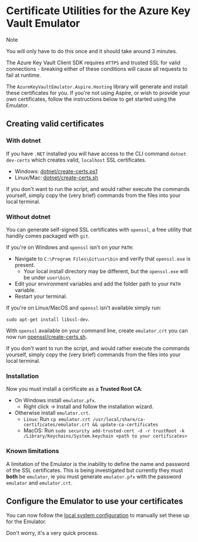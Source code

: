 # Certificate Utilities for the Azure Key Vault Emulator

> [!NOTE]
> You will only have to do this once and it should take around 3 minutes.

The Azure Key Vault Client SDK requires `HTTPS` and trusted SSL for valid connections - breaking either of these conditions will cause all requests to fail at runtime.

The `AzureKeyVaultEmulator.Aspire.Hosting` library will generate and install these certificates for you. If you're not using Aspire, or wish to provide your own certificates, follow the instructions below to get started using the Emulator.

## Creating valid certificates

### With dotnet

If you have `.NET` installed you will have access to the CLI command `dotnet dev-certs` which creates valid, `localhost` SSL certificates. 

- Windows: [dotnet/create-certs.ps1](dotnet/create-certs.ps1)
- Linux/Mac: [dotnet/create-certs.sh](dotnet/create-certs.sh)

If you don't want to run the script, and would rather execute the commands yourself, simply copy the (very brief) commands from the files into your local terminal.

### Without dotnet

You can generate self-signed SSL certificates with `openssl`, a free utility that handily comes packaged with `git`. 

If you're on Windows and `openssl` isn't on your `PATH`:

- Navigate to `C:\Program Files\Git\usr\bin` and verify that `openssl.exe` is present. 
    - Your local install directory may be different, but the `openssl.exe` will be under `user\bin\`
- Edit your environment variables and add the folder path to your `PATH` variable.
- Restart your terminal.

If you're on Linux/MacOS and `openssl` isn't available simply run:

`sudo apt-get install libssl-dev`.

With `openssl` available on your command line, create `emulator.crt` you can now run [openssl/create-certs.sh](openssl/create-certs.sh).

If you don't want to run the script, and would rather execute the commands yourself, simply copy the (very brief) commands from the files into your local terminal.

### Installation

Now you must install a certificate as a **Trusted Root CA**:

- On Windows install `emulator.pfx`.
    - Right click -> Install and follow the installation wizard.
- Otherwise install `emulator.crt`.
    - `Linux`: Run `cp emulator.crt /usr/local/share/ca-certificates/emulator.crt && update-ca-certificates`
    - MacOS: Run `sudo security add-trusted-cert -d -r trustRoot -k /Library/Keychains/System.keychain <path to your certificates>`

### Known limitations

A limitation of the Emulator is the inability to define the name and password of the SSL certificates. This is being investigated but currently they must **both** be `emulator`, ie you must generate `emulator.pfx` with the password `emulator` and `emulator.crt`. 

## Configure the Emulator to use your certificates

You can now follow the [local system configuration](../CONFIG.md) to manually set these up for the Emulator. 

Don't worry, it's a very quick process.